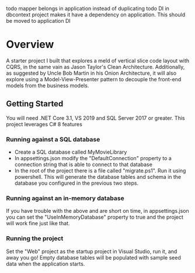 todo mapper belongs in application instead of duplicating
todo DI in dbcontext project makes it have a dependency on application. This should be moved to application DI
# Overview
A starter project I built that explores a meld of vertical slice code layout with CQRS, in the same vain as Jason Taylor's Clean Architecture. Additionally, as suggested by Uncle Bob Martin in his Onion Architecture, it will also explore using a Model-View-Presenter pattern to decouple the front-end models from the business models.

## Getting Started
You will need .NET Core 3.1,  VS 2019 and SQL Server 2017 or greater. This project leverages C# 8 features

### Running against a SQL database
- Create a SQL database called MyMovieLibrary
- In appsettings.json modify the "DefaultConnection" property to a connection string that is able to connect to that database
- In the root of the project there is a file called "migrate.ps1". Run it using powershell. This will generate the database tables and schema in the database you configured in the previous two steps.

### Running against an in-memory database
If you have trouble with the above and are short on time, in appsettings.json you can set the "UseInMemoryDatabase" property to true and the project will work fine just like that.

### Running the project
Set the "Web" project as the startup project in Visual Studio, run it, and away you go! Empty database tables will be populated with sample seed data when the application starts.



